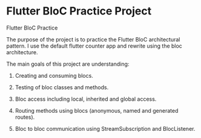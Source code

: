 # Flutter BloC Practice Project

Flutter BloC Practice

The purpose of the project is to practice the Flutter BloC architectural pattern.
I use the default flutter counter app and rewrite using the bloc architecture.

The main goals of this project are understanding:

1. Creating and consuming blocs.

2. Testing of bloc classes and methods.

3. Bloc access including local, inherited and global access.

4. Routing methods using blocs (anonymous, named and generated routes).

5. Bloc to bloc communication using StreamSubscription and BlocListener.
